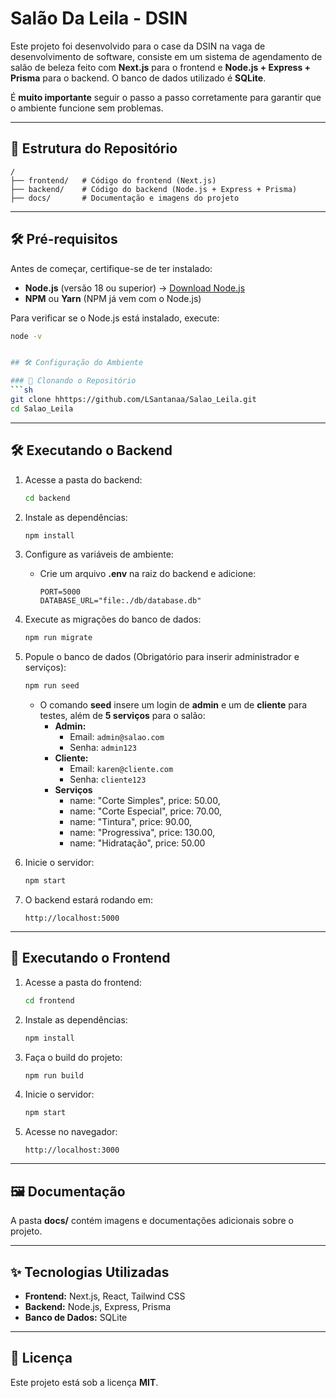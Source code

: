 # Salão Da Leila - DSIN

Este projeto foi desenvolvido para o case da DSIN na vaga de desenvolvimento de software, consiste em um sistema de agendamento de salão de beleza
feito com **Next.js** para o frontend e **Node.js + Express + Prisma** para o backend. O banco de dados utilizado é **SQLite**.

É **muito importante** seguir o passo a passo corretamente para garantir que o ambiente funcione sem problemas.

---

## 📁 Estrutura do Repositório

```
/
├── frontend/   # Código do frontend (Next.js)
├── backend/    # Código do backend (Node.js + Express + Prisma)
├── docs/       # Documentação e imagens do projeto
```

---

## 🛠️ Pré-requisitos

Antes de começar, certifique-se de ter instalado:

- **Node.js** (versão 18 ou superior) → [Download Node.js](https://nodejs.org/)
- **NPM** ou **Yarn** (NPM já vem com o Node.js)

Para verificar se o Node.js está instalado, execute:
```sh
node -v


## 🛠️ Configuração do Ambiente

### 🔽 Clonando o Repositório
```sh
git clone hhttps://github.com/LSantanaa/Salao_Leila.git
cd Salao_Leila
```

---

## 🛠️ Executando o Backend

1. Acesse a pasta do backend:
   ```sh
   cd backend
   ```
2. Instale as dependências:
   ```sh
   npm install
   ```
3. Configure as variáveis de ambiente:
   - Crie um arquivo **.env** na raiz do backend e adicione:
     ```env
     PORT=5000
     DATABASE_URL="file:./db/database.db"
     ```
4. Execute as migrações do banco de dados:
   ```sh
   npm run migrate
   ```
5. Popule o banco de dados (Obrigatório para inserir administrador e serviços):
   ```sh
   npm run seed
   ```
   - O comando **seed** insere um login de **admin** e um de **cliente** para testes, além de **5 serviços** para o salão:
     - **Admin:**
       - Email: `admin@salao.com`
       - Senha: `admin123`
     - **Cliente:**
       - Email: `karen@cliente.com`
       - Senha: `cliente123`
     - **Serviços**
       - name: "Corte Simples", price: 50.00,
       - name: "Corte Especial", price: 70.00,
       - name: "Tintura", price: 90.00,
       - name: "Progressiva", price: 130.00,
       - name: "Hidratação", price: 50.00
        
6. Inicie o servidor:
   ```sh
   npm start
   ```
7. O backend estará rodando em:
   ```
   http://localhost:5000
   ```

---

## 🚀 Executando o Frontend

1. Acesse a pasta do frontend:
   ```sh
   cd frontend
   ```
2. Instale as dependências:
   ```sh
   npm install
   ```
3. Faça o build do projeto:
   ```sh
   npm run build
   ```
4. Inicie o servidor:
   ```sh
   npm start
   ```
5. Acesse no navegador:
   ```
   http://localhost:3000
   ```

---

## 🖼️ Documentação

A pasta **docs/** contém imagens e documentações adicionais sobre o projeto.

---

## ✨ Tecnologias Utilizadas

- **Frontend:** Next.js, React, Tailwind CSS
- **Backend:** Node.js, Express, Prisma
- **Banco de Dados:** SQLite

---

## 📜 Licença

Este projeto está sob a licença **MIT**.

